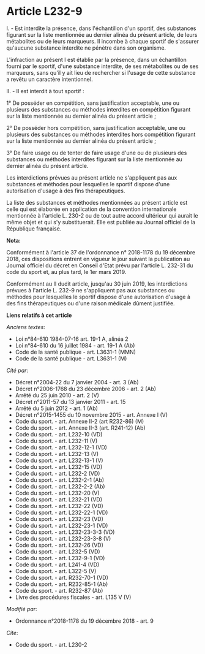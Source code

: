 # Article L232-9

I. - Est interdite la présence, dans l'échantillon d'un sportif, des substances figurant sur la liste mentionnée au dernier
alinéa du présent article, de leurs métabolites ou de leurs marqueurs. Il incombe à chaque sportif de s'assurer qu'aucune
substance interdite ne pénètre dans son organisme.

L'infraction au présent I est établie par la présence, dans un échantillon fourni par le sportif, d'une substance interdite,
de ses métabolites ou de ses marqueurs, sans qu'il y ait lieu de rechercher si l'usage de cette substance a revêtu un
caractère intentionnel.

II. - Il est interdit à tout sportif :

1° De posséder en compétition, sans justification acceptable, une ou plusieurs des substances ou méthodes interdites en
compétition figurant sur la liste mentionnée au dernier alinéa du présent article ;

2° De posséder hors compétition, sans justification acceptable, une ou plusieurs des substances ou méthodes interdites hors
compétition figurant sur la liste mentionnée au dernier alinéa du présent article ;

3° De faire usage ou de tenter de faire usage d'une ou de plusieurs des substances ou méthodes interdites figurant sur la
liste mentionnée au dernier alinéa du présent article.

Les interdictions prévues au présent article ne s'appliquent pas aux substances et méthodes pour lesquelles le sportif
dispose d'une autorisation d'usage à des fins thérapeutiques.

La liste des substances et méthodes mentionnées au présent article est celle qui est élaborée en application de la convention
internationale mentionnée à l'article L. 230-2 ou de tout autre accord ultérieur qui aurait le même objet et qui s'y
substituerait. Elle est publiée au Journal officiel de la République française.

**Nota:**

Conformément à l'article 37 de l'ordonnance n° 2018-1178 du 19 décembre 2018, ces dispositions entrent en vigueur le jour
suivant la publication au Journal officiel du décret en Conseil d'Etat prévu par l'article L. 232-31 du code du sport et, au
plus tard, le 1er mars 2019.

Conformément au II dudit article, jusqu'au 30 juin 2019, les interdictions prévues à l'article L. 232-9 ne s'appliquent pas
aux substances ou méthodes pour lesquelles le sportif dispose d'une autorisation d'usage à des fins thérapeutiques ou d'une
raison médicale dûment justifiée.

**Liens relatifs à cet article**

_Anciens textes_:

  - Loi n°84-610 1984-07-16 art. 19-1 A, alinéa 2
  - Loi n°84-610 du 16 juillet 1984 - art. 19-1 A (Ab)
  - Code de la santé publique - art. L3631-1 (MMN)
  - Code de la santé publique - art. L3631-1 (M)

_Cité par_:

  - Décret n°2004-22 du 7 janvier 2004 - art. 3 (Ab)
  - Décret n°2006-1768 du 23 décembre 2006 - art. 2 (Ab)
  - Arrêté du 25 juin 2010 - art. 2 (V)
  - Décret n°2011-57 du 13 janvier 2011 - art. 15
  - Arrêté du 5 juin 2012 - art. 1 (Ab)
  - Décret n°2015-1455 du 10 novembre 2015 - art. Annexe I (V)
  - Code du sport. - art. Annexe II-2 (art R232-86) (M)
  - Code du sport. - art. Annexe II-3 (art. R241-12) (Ab)
  - Code du sport. - art. L232-10 (VD)
  - Code du sport. - art. L232-11 (V)
  - Code du sport. - art. L232-12-1 (VD)
  - Code du sport. - art. L232-13 (V)
  - Code du sport. - art. L232-13-1 (V)
  - Code du sport. - art. L232-15 (VD)
  - Code du sport. - art. L232-2 (VD)
  - Code du sport. - art. L232-2-1 (Ab)
  - Code du sport. - art. L232-2-2 (Ab)
  - Code du sport. - art. L232-20 (V)
  - Code du sport. - art. L232-21 (VD)
  - Code du sport. - art. L232-22 (VD)
  - Code du sport. - art. L232-22-1 (VD)
  - Code du sport. - art. L232-23 (VD)
  - Code du sport. - art. L232-23-1 (VD)
  - Code du sport. - art. L232-23-3-3 (VD)
  - Code du sport. - art. L232-23-3-8 (V)
  - Code du sport. - art. L232-26 (VD)
  - Code du sport. - art. L232-5 (VD)
  - Code du sport. - art. L232-9-1 (VD)
  - Code du sport. - art. L241-4 (VD)
  - Code du sport. - art. L322-5 (V)
  - Code du sport. - art. R232-70-1 (VD)
  - Code du sport. - art. R232-85-1 (Ab)
  - Code du sport. - art. R232-87 (Ab)
  - Livre des procédures fiscales - art. L135 V (V)

_Modifié par_:

  - Ordonnance n°2018-1178 du 19 décembre 2018 - art. 9

_Cite_:

  - Code du sport. - art. L230-2
